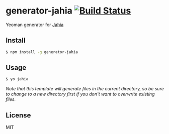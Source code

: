 # generator-jahia [![Build Status](https://travis-ci.org/f4bien/generator-jahia.svg?branch=master)](https://travis-ci.org/f4bien/generator-jahia)

Yeoman generator for [Jahia](https://www.jahia.com/products/digital-factory)

## Install

```sh
$ npm install -g generator-jahia
```

## Usage

```sh
$ yo jahia
```

*Note that this template will generate files in the current directory, so be sure to change to a new directory first if you don't want to overwrite existing files.*

## License

MIT
